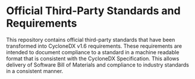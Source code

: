 # Official Third-Party Standards and Requirements

This repository contains official third-party standards that have been transformed into CycloneDX v1.6 requirements.
These requirements are intended to document compliance to a standard in a machine readable format that is consistent with
the CycloneDX Specification. This allows delivery of Software Bill of Materials and compliance to industry standards in a
consistent manner.
